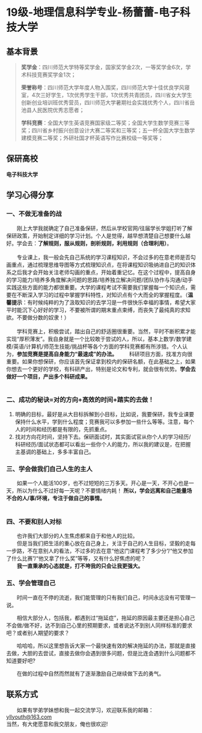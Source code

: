 # 19级-地理信息科学专业-杨蕾蕾-电子科技大学

## 基本背景
> **奖学金**：四川师范大学特等奖学金，国家奖学金2次，一等奖学金6次，学术科技竞赛奖学金1次；
>
> **荣誉称号**：四川师范大学年度人物入围奖，四川师范大学十佳优良学风寝室，4次三好学生，1次优秀学生干部，1次优秀共青团员，四川省女大学生创新创业培训班优秀营员，四川师范大学暑期社会实践优秀个人，四川省岳池县人民医院优秀志愿者；
>
> **学科竞赛**：全国大学生英语竞赛国家级二等奖；全国大学生数学竞赛三等奖；四川省乡村振兴创意设计大赛二等奖和三等奖；五一杯全国大学生数学建模竞赛二等奖；外研社国才杯英语写作比赛校级一等奖等；

## 保研高校
**电子科技大学**

## 学习心得分享
### 一、不做无准备的战
&emsp;&emsp;刚上大学我就确定了自己准备保研，然后从学校官网/往届学长学姐打听了解保研政策，开始制定详细的学习计划。个人是觉得，越早想清楚自己想要什么越好。学会去：**了解规则，服从规则，剖析规则，利用规则（合理利用）**。
<br><br>
&emsp;&emsp;专业课上，我一般会先自己系统的学习课程知识，不会过多的在意老师是否勾画重点，通过梳理思维导图等方式梳理知识点，在将课程知识吸纳进自己的知识体系之后我才会开始关注老师勾画的重点，开始着重记忆。在这个过程中，提高自身的学习能力/培养多角度解决问题的思路/培养独立解决问题/团队协作与沟通/动手实践这些方面的能力都很重要。大学的课程考试不需要我们掌握每一个知识点，需要在不断深入学习的过程中掌握学科特性，对知识点有个大而全的掌握程度。（**温馨提示**：有时候纯粹的为了汲取知识的去学习是一件很快乐幸福的事情，希望大家平时能沉下心好好的学习，不要被所谓的期末重点束缚，而丧失了最纯真的求知欲。不要做分数的奴隶！）
<br><br>
&emsp;&emsp;学科竞赛上，积极尝试，踏出自己的舒适圈很重要。当然，平时不断积累才能实现“厚积薄发”。我自身就是一个比较敢于尝试的人，所以，基本上数学/数学建模/英语/计算机/师范生技能/挑战杯等各个方面的学科竞赛都有所涉猎。个人认为，**参加竞赛是提高自身能力“最速成”的办法。**
&emsp;&emsp;科研项目方面，找准方向很重要。如果你想保研，你应该首先保证拿到校内的保研名额，在此基础之上，如果你想去一个更好的学校，有科研产出，特别是论文和专利，就会很有优势。**学会去做好一个项目，产出多个科研成果。**
<br><br>

### 二、成功的秘诀=对的方向+高效的时间+踏实的去做！
1.	明确的目标，最好是从大目标拆解到小目标，比如说，我要保研，我专业课要保持什么水平，学到什么程度；竞赛我可以多参加一些什么等等。注意，每个人的时间和经历都是有限的，先抓重点。
2.	找对方向花时间，坚持下去。保研面试时，其实面试官从你个人的学习经历/科研经历/面试状态都可以看出一些你个人的能力，所以我的建议是，在把握主基调的基础上，多多丰富自己。

### 三、学会做我们自己人生的主人
&emsp;&emsp;如果一个人能活100岁，也不过短短的三万多天。开心是一天，不开心也是一天，所以为什么不过好每一天呢？不要情绪内耗！
**所以，学会远离和自己能量场不合的人/事/环境，专注于做自己的事情。**
<br><br>

### 四、不要和别人对标
&emsp;&emsp;也许我们大部分的人生焦虑都来自于和他人的比较。<br>
&emsp;&emsp;但是当我们把生活的重心放在自己身上，关注于自己的人生目标，坚毅的走每一步路，不在意别人的看法，不过多的去在意“他这门课程考了多少分”/“他又参加了什么比赛”/“他又拿了什么奖”等等，又有什么好焦虑的呢？<br>
&emsp;&emsp;**我一直秉承的心态就是，打不垮我的只会让我更强大。**

### 五、学会管理自己
&emsp;&emsp;时间一直在不停的流逝，我们能管理的只有我们自己，时间永远没有可管理一说。<br>

&emsp;&emsp;相信大部分人，包括我，都遇到过“拖延症”，拖延的原因最主要还是担心自己不会做/做不好，达不到自己心里的预期要求，或者说达不到别人同样标准的要求吧？或者别人期望的要求？<br>

&emsp;&emsp;哈哈哈，所以这里想告诉大家一个最快速有效的解决拖延的办法，那就是直接去做，大胆的去尝试，直接去做你会遇到很多问题，但是比连会遇到什么问题都不知道要好吧?<br>

&emsp;&emsp;在做的过程中自然而然就有了逐渐激励自己继续做下去的勇气。

## 联系方式
&emsp;&emsp;如果有学弟学妹想和我一起交流学习，欢迎联系我的邮箱：yllyouth@163.com <br>当然，有大佬愿意和我交朋友，俺也很欢迎!

